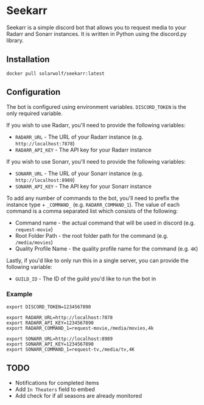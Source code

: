 # Seekarr

Seekarr is a simple discord bot that allows you to request media to your Radarr and Sonarr instances. It is written in Python using the discord.py library.

## Installation
``` shell
docker pull solarwolf/seekarr:latest
```

## Configuration
The bot is configured using environment variables. `DISCORD_TOKEN` is the only required variable.  

If you wish to use Radarr, you'll need to provide the following variables:
- `RADARR_URL` - The URL of your Radarr instance (e.g. `http://localhost:7878`)
- `RADARR_API_KEY` - The API key for your Radarr instance

If you wish to use Sonarr, you'll need to provide the following variables:
- `SONARR_URL` - The URL of your Sonarr instance (e.g. `http://localhost:8989`)
- `SONARR_API_KEY` - The API key for your Sonarr instance

To add any number of commands to the bot, you'll need to prefix the instance type + `_COMMAND_` (e.g. `RADARR_COMMAND_1`). The value of each command is a comma separated list which consists of the following:
- Command name - the actual command that will be used in discord (e.g. `request-movie`)
- Root Folder Path - the root folder path for the command (e.g. `/media/movies`)
- Quality Profile Name - the quality profile name for the command (e.g. `4K`)

Lastly, if you'd like to only run this in a single server, you can provide the following variable:
- `GUILD_ID` - The ID of the guild you'd like to run the bot in

### Example
``` shell
export DISCORD_TOKEN=1234567890

export RADARR_URL=http://localhost:7878
export RADARR_API_KEY=1234567890
export RADARR_COMMAND_1=request-movie,/media/movies,4k

export SONARR_URL=http://localhost:8989
export SONARR_API_KEY=1234567890
export SONARR_COMMAND_1=request-tv,/media/tv,4K
```

## TODO
- Notifications for completed items
- Add `In Theaters` field to embed
- Add check for if all seasons are already monitored
